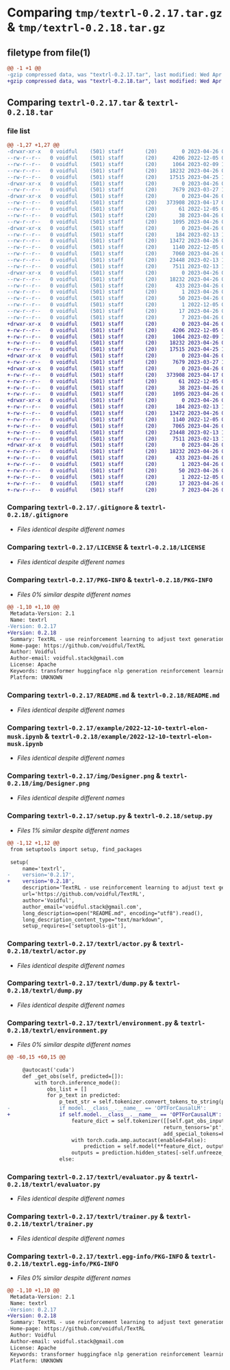 # Comparing `tmp/textrl-0.2.17.tar.gz` & `tmp/textrl-0.2.18.tar.gz`

## filetype from file(1)

```diff
@@ -1 +1 @@
-gzip compressed data, was "textrl-0.2.17.tar", last modified: Wed Apr 26 09:05:01 2023, max compression
+gzip compressed data, was "textrl-0.2.18.tar", last modified: Wed Apr 26 09:35:25 2023, max compression
```

## Comparing `textrl-0.2.17.tar` & `textrl-0.2.18.tar`

### file list

```diff
@@ -1,27 +1,27 @@
-drwxr-xr-x   0 voidful    (501) staff       (20)        0 2023-04-26 09:05:01.065431 textrl-0.2.17/
--rw-r--r--   0 voidful    (501) staff       (20)     4206 2022-12-05 09:09:02.000000 textrl-0.2.17/.gitignore
--rw-r--r--   0 voidful    (501) staff       (20)     1064 2023-02-09 14:54:56.000000 textrl-0.2.17/LICENSE
--rw-r--r--   0 voidful    (501) staff       (20)    18232 2023-04-26 09:05:01.065083 textrl-0.2.17/PKG-INFO
--rw-r--r--   0 voidful    (501) staff       (20)    17515 2023-04-25 10:23:10.000000 textrl-0.2.17/README.md
-drwxr-xr-x   0 voidful    (501) staff       (20)        0 2023-04-26 09:05:01.060263 textrl-0.2.17/example/
--rw-r--r--   0 voidful    (501) staff       (20)     7679 2023-03-27 13:57:09.000000 textrl-0.2.17/example/2022-12-10-textrl-elon-musk.ipynb
-drwxr-xr-x   0 voidful    (501) staff       (20)        0 2023-04-26 09:05:01.060544 textrl-0.2.17/img/
--rw-r--r--   0 voidful    (501) staff       (20)   373908 2023-04-17 05:47:18.000000 textrl-0.2.17/img/Designer.png
--rw-r--r--   0 voidful    (501) staff       (20)       61 2022-12-05 09:17:42.000000 textrl-0.2.17/requirement.txt
--rw-r--r--   0 voidful    (501) staff       (20)       38 2023-04-26 09:05:01.065506 textrl-0.2.17/setup.cfg
--rw-r--r--   0 voidful    (501) staff       (20)     1095 2023-04-26 09:04:05.000000 textrl-0.2.17/setup.py
-drwxr-xr-x   0 voidful    (501) staff       (20)        0 2023-04-26 09:05:01.063251 textrl-0.2.17/textrl/
--rw-r--r--   0 voidful    (501) staff       (20)      184 2023-02-13 19:45:54.000000 textrl-0.2.17/textrl/__init__.py
--rw-r--r--   0 voidful    (501) staff       (20)    13472 2023-04-26 08:50:57.000000 textrl-0.2.17/textrl/actor.py
--rw-r--r--   0 voidful    (501) staff       (20)     1140 2022-12-05 09:09:02.000000 textrl-0.2.17/textrl/dump.py
--rw-r--r--   0 voidful    (501) staff       (20)     7060 2023-04-26 08:59:31.000000 textrl-0.2.17/textrl/environment.py
--rw-r--r--   0 voidful    (501) staff       (20)    23448 2023-02-13 19:43:59.000000 textrl-0.2.17/textrl/evaluator.py
--rw-r--r--   0 voidful    (501) staff       (20)     7511 2023-02-13 19:43:59.000000 textrl-0.2.17/textrl/trainer.py
-drwxr-xr-x   0 voidful    (501) staff       (20)        0 2023-04-26 09:05:01.064761 textrl-0.2.17/textrl.egg-info/
--rw-r--r--   0 voidful    (501) staff       (20)    18232 2023-04-26 09:05:00.000000 textrl-0.2.17/textrl.egg-info/PKG-INFO
--rw-r--r--   0 voidful    (501) staff       (20)      433 2023-04-26 09:05:01.000000 textrl-0.2.17/textrl.egg-info/SOURCES.txt
--rw-r--r--   0 voidful    (501) staff       (20)        1 2023-04-26 09:05:00.000000 textrl-0.2.17/textrl.egg-info/dependency_links.txt
--rw-r--r--   0 voidful    (501) staff       (20)       50 2023-04-26 09:05:00.000000 textrl-0.2.17/textrl.egg-info/entry_points.txt
--rw-r--r--   0 voidful    (501) staff       (20)        1 2022-12-05 09:10:02.000000 textrl-0.2.17/textrl.egg-info/not-zip-safe
--rw-r--r--   0 voidful    (501) staff       (20)       17 2023-04-26 09:05:00.000000 textrl-0.2.17/textrl.egg-info/requires.txt
--rw-r--r--   0 voidful    (501) staff       (20)        7 2023-04-26 09:05:00.000000 textrl-0.2.17/textrl.egg-info/top_level.txt
+drwxr-xr-x   0 voidful    (501) staff       (20)        0 2023-04-26 09:35:25.944076 textrl-0.2.18/
+-rw-r--r--   0 voidful    (501) staff       (20)     4206 2022-12-05 09:09:02.000000 textrl-0.2.18/.gitignore
+-rw-r--r--   0 voidful    (501) staff       (20)     1064 2023-02-09 14:54:56.000000 textrl-0.2.18/LICENSE
+-rw-r--r--   0 voidful    (501) staff       (20)    18232 2023-04-26 09:35:25.943819 textrl-0.2.18/PKG-INFO
+-rw-r--r--   0 voidful    (501) staff       (20)    17515 2023-04-25 10:23:10.000000 textrl-0.2.18/README.md
+drwxr-xr-x   0 voidful    (501) staff       (20)        0 2023-04-26 09:35:25.937995 textrl-0.2.18/example/
+-rw-r--r--   0 voidful    (501) staff       (20)     7679 2023-03-27 13:57:09.000000 textrl-0.2.18/example/2022-12-10-textrl-elon-musk.ipynb
+drwxr-xr-x   0 voidful    (501) staff       (20)        0 2023-04-26 09:35:25.938252 textrl-0.2.18/img/
+-rw-r--r--   0 voidful    (501) staff       (20)   373908 2023-04-17 05:47:18.000000 textrl-0.2.18/img/Designer.png
+-rw-r--r--   0 voidful    (501) staff       (20)       61 2022-12-05 09:17:42.000000 textrl-0.2.18/requirement.txt
+-rw-r--r--   0 voidful    (501) staff       (20)       38 2023-04-26 09:35:25.944128 textrl-0.2.18/setup.cfg
+-rw-r--r--   0 voidful    (501) staff       (20)     1095 2023-04-26 09:35:20.000000 textrl-0.2.18/setup.py
+drwxr-xr-x   0 voidful    (501) staff       (20)        0 2023-04-26 09:35:25.942342 textrl-0.2.18/textrl/
+-rw-r--r--   0 voidful    (501) staff       (20)      184 2023-02-13 19:45:54.000000 textrl-0.2.18/textrl/__init__.py
+-rw-r--r--   0 voidful    (501) staff       (20)    13472 2023-04-26 08:50:57.000000 textrl-0.2.18/textrl/actor.py
+-rw-r--r--   0 voidful    (501) staff       (20)     1140 2022-12-05 09:09:02.000000 textrl-0.2.18/textrl/dump.py
+-rw-r--r--   0 voidful    (501) staff       (20)     7065 2023-04-26 09:35:01.000000 textrl-0.2.18/textrl/environment.py
+-rw-r--r--   0 voidful    (501) staff       (20)    23448 2023-02-13 19:43:59.000000 textrl-0.2.18/textrl/evaluator.py
+-rw-r--r--   0 voidful    (501) staff       (20)     7511 2023-02-13 19:43:59.000000 textrl-0.2.18/textrl/trainer.py
+drwxr-xr-x   0 voidful    (501) staff       (20)        0 2023-04-26 09:35:25.943601 textrl-0.2.18/textrl.egg-info/
+-rw-r--r--   0 voidful    (501) staff       (20)    18232 2023-04-26 09:35:25.000000 textrl-0.2.18/textrl.egg-info/PKG-INFO
+-rw-r--r--   0 voidful    (501) staff       (20)      433 2023-04-26 09:35:25.000000 textrl-0.2.18/textrl.egg-info/SOURCES.txt
+-rw-r--r--   0 voidful    (501) staff       (20)        1 2023-04-26 09:35:25.000000 textrl-0.2.18/textrl.egg-info/dependency_links.txt
+-rw-r--r--   0 voidful    (501) staff       (20)       50 2023-04-26 09:35:25.000000 textrl-0.2.18/textrl.egg-info/entry_points.txt
+-rw-r--r--   0 voidful    (501) staff       (20)        1 2022-12-05 09:10:02.000000 textrl-0.2.18/textrl.egg-info/not-zip-safe
+-rw-r--r--   0 voidful    (501) staff       (20)       17 2023-04-26 09:35:25.000000 textrl-0.2.18/textrl.egg-info/requires.txt
+-rw-r--r--   0 voidful    (501) staff       (20)        7 2023-04-26 09:35:25.000000 textrl-0.2.18/textrl.egg-info/top_level.txt
```

### Comparing `textrl-0.2.17/.gitignore` & `textrl-0.2.18/.gitignore`

 * *Files identical despite different names*

### Comparing `textrl-0.2.17/LICENSE` & `textrl-0.2.18/LICENSE`

 * *Files identical despite different names*

### Comparing `textrl-0.2.17/PKG-INFO` & `textrl-0.2.18/PKG-INFO`

 * *Files 0% similar despite different names*

```diff
@@ -1,10 +1,10 @@
 Metadata-Version: 2.1
 Name: textrl
-Version: 0.2.17
+Version: 0.2.18
 Summary: TextRL - use reinforcement learning to adjust text generation results.
 Home-page: https://github.com/voidful/TextRL
 Author: Voidful
 Author-email: voidful.stack@gmail.com
 License: Apache
 Keywords: transformer huggingface nlp generation reinforcement learning deep learning
 Platform: UNKNOWN
```

### Comparing `textrl-0.2.17/README.md` & `textrl-0.2.18/README.md`

 * *Files identical despite different names*

### Comparing `textrl-0.2.17/example/2022-12-10-textrl-elon-musk.ipynb` & `textrl-0.2.18/example/2022-12-10-textrl-elon-musk.ipynb`

 * *Files identical despite different names*

### Comparing `textrl-0.2.17/img/Designer.png` & `textrl-0.2.18/img/Designer.png`

 * *Files identical despite different names*

### Comparing `textrl-0.2.17/setup.py` & `textrl-0.2.18/setup.py`

 * *Files 1% similar despite different names*

```diff
@@ -1,12 +1,12 @@
 from setuptools import setup, find_packages
 
 setup(
     name='textrl',
-    version='0.2.17',
+    version='0.2.18',
     description='TextRL - use reinforcement learning to adjust text generation results.',
     url='https://github.com/voidful/TextRL',
     author='Voidful',
     author_email='voidful.stack@gmail.com',
     long_description=open("README.md", encoding="utf8").read(),
     long_description_content_type="text/markdown",
     setup_requires=['setuptools-git'],
```

### Comparing `textrl-0.2.17/textrl/actor.py` & `textrl-0.2.18/textrl/actor.py`

 * *Files identical despite different names*

### Comparing `textrl-0.2.17/textrl/dump.py` & `textrl-0.2.18/textrl/dump.py`

 * *Files identical despite different names*

### Comparing `textrl-0.2.17/textrl/environment.py` & `textrl-0.2.18/textrl/environment.py`

 * *Files 0% similar despite different names*

```diff
@@ -60,15 +60,15 @@
 
     @autocast('cuda')
     def _get_obs(self, predicted=[]):
         with torch.inference_mode():
             obs_list = []
             for p_text in predicted:
                 p_text_str = self.tokenizer.convert_tokens_to_string(p_text)
-                if model.__class__.__name__ == 'OPTForCausalLM':
+                if self.model.__class__.__name__ == 'OPTForCausalLM':
                     feature_dict = self.tokenizer([[self.gat_obs_input(self.input_item), p_text_str]],
                                                   return_tensors='pt',
                                                   add_special_tokens=False).to(self.model.device)
                     with torch.cuda.amp.autocast(enabled=False):
                         prediction = self.model(**feature_dict, output_hidden_states=True)
                     outputs = prediction.hidden_states[-self.unfreeze_layer_from_past][:, -1, :]
                 else:
```

### Comparing `textrl-0.2.17/textrl/evaluator.py` & `textrl-0.2.18/textrl/evaluator.py`

 * *Files identical despite different names*

### Comparing `textrl-0.2.17/textrl/trainer.py` & `textrl-0.2.18/textrl/trainer.py`

 * *Files identical despite different names*

### Comparing `textrl-0.2.17/textrl.egg-info/PKG-INFO` & `textrl-0.2.18/textrl.egg-info/PKG-INFO`

 * *Files 0% similar despite different names*

```diff
@@ -1,10 +1,10 @@
 Metadata-Version: 2.1
 Name: textrl
-Version: 0.2.17
+Version: 0.2.18
 Summary: TextRL - use reinforcement learning to adjust text generation results.
 Home-page: https://github.com/voidful/TextRL
 Author: Voidful
 Author-email: voidful.stack@gmail.com
 License: Apache
 Keywords: transformer huggingface nlp generation reinforcement learning deep learning
 Platform: UNKNOWN
```

